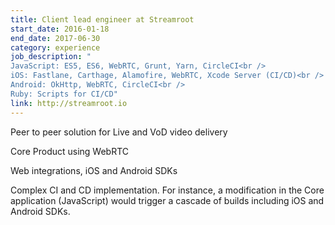 ```yaml
---
title: Client lead engineer at Streamroot
start_date: 2016-01-18
end_date: 2017-06-30
category: experience
job_description: "
JavaScript: ES5, ES6, WebRTC, Grunt, Yarn, CircleCI<br /> 
iOS: Fastlane, Carthage, Alamofire, WebRTC, Xcode Server (CI/CD)<br />
Android: OkHttp, WebRTC, CircleCI<br />
Ruby: Scripts for CI/CD"
link: http://streamroot.io
---
```


<p>Peer to peer solution for Live and VoD video delivery</p>

<p>Core Product using WebRTC</p>

<p>Web integrations, iOS and Android SDKs</p>

<p>Complex CI and CD implementation. For instance, a modification in the Core application (JavaScript) would trigger a cascade of builds including iOS and Android SDKs.</p>

